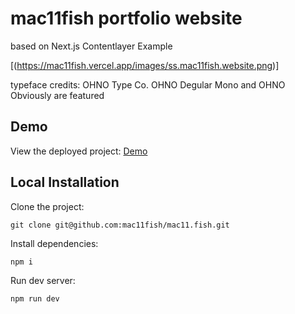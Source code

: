# mac11fish portfolio website
based on Next.js Contentlayer Example

[(https://mac11fish.vercel.app/images/ss.mac11fish.website.png)]


typeface credits: 
OHNO Type Co.
OHNO Degular Mono and OHNO Obviously are featured

## Demo

View the deployed project: [Demo](https://mac11fish.vercel.app/)


## Local Installation

Clone the project:

    git clone git@github.com:mac11fish/mac11.fish.git

Install dependencies:

    npm i

Run dev server:

    npm run dev

